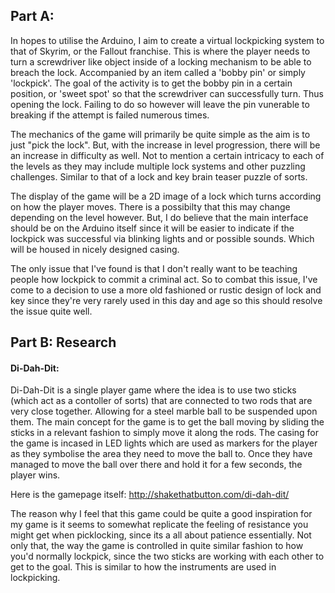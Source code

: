 ## Part A:
In hopes to utilise the Arduino, I aim to create a virtual lockpicking system to that of Skyrim, or the Fallout franchise. This is where the player needs to turn a screwdriver like object inside of a locking mechanism to be able to breach the lock. Accompanied by an item called a 'bobby pin' or simply 'lockpick'. The goal of the activity is to get the bobby pin in a certain position, or 'sweet spot' so that the screwdriver can successfully turn. Thus opening the lock. Failing to do so however will leave the pin vunerable to breaking if the attempt is failed numerous times. 

The mechanics of the game will primarily be quite simple as the aim is to just "pick the lock". But, with the increase in level progression, there will be an increase in difficulty as well. Not to mention a certain intricacy to each of the levels as they may include multiple lock systems and other puzzling challenges. Similar to that of a lock and key brain teaser puzzle of sorts.

The display of the game will be a 2D image of a lock which turns according on how the player moves. There is a possibilty that this may change depending on the level however. But, I do believe that the main interface should be on the Arduino itself since it will be easier to indicate if the lockpick was successful via blinking lights and or possible sounds. Which will be housed in nicely designed casing. 

The only issue that I've found is that I don't really want to be teaching people how lockpick to commit a criminal act. So to combat this issue, I've come to a decision to use a more old fashioned or rustic design of lock and key since they're very rarely used in this day and age so this should resolve the issue quite well.

## Part B: Research

#### Di-Dah-Dit:
Di-Dah-Dit is a single player game where the idea is to use two sticks (which act as a contoller of sorts) that are connected to two rods that are very close together. Allowing for a steel marble ball to be suspended upon them. The main concept for the game is to get the ball moving by sliding the sticks in a relevant fashion to simply move it along the rods. The casing for the game is incased in LED lights which are used as markers for the player as they symbolise the area they need to move the ball to. Once they have managed to move the ball over there and hold it for a few seconds, the player wins.

Here is the gamepage itself:
http://shakethatbutton.com/di-dah-dit/

The reason why I feel that this game could be quite a good inspiration for my game is it seems to somewhat replicate the feeling of resistance you might get when picklocking, since its a all about patience essentially. Not only that, the way the game is controlled in quite similar fashion to how you'd normally lockpick, since the two sticks are working with each other to get to the goal. This is similar to how the instruments are used in lockpicking. 
